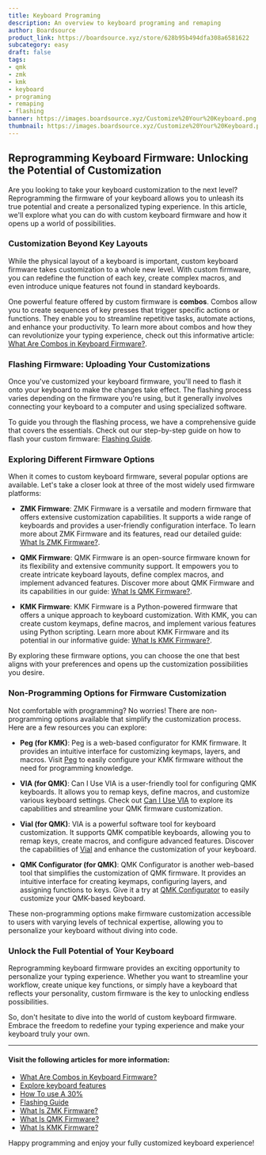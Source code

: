 ```yaml
---
title: Keyboard Programing
description: An overview to keyboard programing and remaping
author: Boardsource
product_link: https://boardsource.xyz/store/628b95b494dfa308a6581622
subcategory: easy
draft: false
tags: 
- qmk
- zmk 
- kmk
- keyboard
- programing
- remaping
- flashing
banner: https://images.boardsource.xyz/Customize%20Your%20Keyboard.png
thumbnail: https://images.boardsource.xyz/Customize%20Your%20Keyboard.png
---
```




## Reprogramming Keyboard Firmware: Unlocking the Potential of Customization

Are you looking to take your keyboard customization to the next level? Reprogramming the firmware of your keyboard allows you to unleash its true potential and create a personalized typing experience. In this article, we'll explore what you can do with custom keyboard firmware and how it opens up a world of possibilities.

### Customization Beyond Key Layouts

While the physical layout of a keyboard is important, custom keyboard firmware takes customization to a whole new level. With custom firmware, you can redefine the function of each key, create complex macros, and even introduce unique features not found in standard keyboards.

One powerful feature offered by custom firmware is **combos**. Combos allow you to create sequences of key presses that trigger specific actions or functions. They enable you to streamline repetitive tasks, automate actions, and enhance your productivity. To learn more about combos and how they can revolutionize your typing experience, check out this informative article: [What Are Combos in Keyboard Firmware?](https://new.boardsource.xyz/docs/articles-what_are_combos_in_a_keyboard_firmware).

### Flashing Firmware: Uploading Your Customizations

Once you've customized your keyboard firmware, you'll need to flash it onto your keyboard to make the changes take effect. The flashing process varies depending on the firmware you're using, but it generally involves connecting your keyboard to a computer and using specialized software.

To guide you through the flashing process, we have a comprehensive guide that covers the essentials. Check out our step-by-step guide on how to flash your custom firmware: [Flashing Guide](https://new.boardsource.xyz/docs/guides-flashing).

### Exploring Different Firmware Options

When it comes to custom keyboard firmware, several popular options are available. Let's take a closer look at three of the most widely used firmware platforms:

- **ZMK Firmware**: ZMK Firmware is a versatile and modern firmware that offers extensive customization capabilities. It supports a wide range of keyboards and provides a user-friendly configuration interface. To learn more about ZMK Firmware and its features, read our detailed guide: [What Is ZMK Firmware?](https://new.boardsource.xyz/docs/guides-what_is_zmk).

- **QMK Firmware**: QMK Firmware is an open-source firmware known for its flexibility and extensive community support. It empowers you to create intricate keyboard layouts, define complex macros, and implement advanced features. Discover more about QMK Firmware and its capabilities in our guide: [What Is QMK Firmware?](https://new.boardsource.xyz/docs/guides-what_is_qmk).

- **KMK Firmware**: KMK Firmware is a Python-powered firmware that offers a unique approach to keyboard customization. With KMK, you can create custom keymaps, define macros, and implement various features using Python scripting. Learn more about KMK Firmware and its potential in our informative guide: [What Is KMK Firmware?](https://new.boardsource.xyz/docs/guides-what_is_kmk).

By exploring these firmware options, you can choose the one that best aligns with your preferences and opens up the customization possibilities you desire.

### Non-Programming Options for Firmware Customization

Not comfortable with programming? No worries! There are non-programming options available that simplify the customization process. Here are a few resources you can explore:

- **Peg (for KMK)**: Peg is a web-based configurator for KMK firmware. It provides an intuitive interface for customizing keymaps, layers, and macros. Visit [Peg](https://peg.software/) to easily configure your KMK firmware without the need for programming knowledge.

- **VIA (for QMK)**: Can I Use VIA is a user-friendly tool for configuring QMK keyboards. It allows you to remap keys, define macros, and customize various keyboard settings. Check out [Can I Use VIA](https://www.caniusevia.com/) to explore its capabilities and streamline your QMK firmware customization.

- **Vial (for QMK)**: VIA is a powerful software tool for keyboard customization. It supports QMK compatible keyboards, allowing you to remap keys, create macros, and configure advanced features. Discover the capabilities of [Vial](https://get.vial.today/) and enhance the customization of your keyboard.

- **QMK Configurator (for QMK)**: QMK Configurator is another web-based tool that simplifies the customization of QMK firmware. It provides an intuitive interface for creating keymaps, configuring layers, and assigning functions to keys. Give it a try at [QMK Configurator](https://config.qmk.fm/#) to easily customize your QMK-based keyboard. 



These non-programming options make firmware customization accessible to users with varying levels of technical expertise, allowing you to personalize your keyboard without diving into code.



### Unlock the Full Potential of Your Keyboard

Reprogramming keyboard firmware provides an exciting opportunity to personalize your typing experience. Whether you want to streamline your workflow, create unique key functions, or simply have a keyboard that reflects your personality, custom firmware is the key to unlocking endless possibilities.

So, don't hesitate to dive into the world of custom keyboard firmware. Embrace the freedom to redefine your typing experience and make your keyboard truly your own.

---

#### Visit the following articles for more information:

- [What Are Combos in Keyboard Firmware?](https://new.boardsource.xyz/docs/articles-what_are_combos_in_a_keyboard_firmware)
- [Explore keyboard features ](https://new.boardsource.xyz/docs/articles-features)
- [How To use A 30%](https://new.boardsource.xyz/docs/articles-how_to_use_a_30_key_keyboard)
- [Flashing Guide](https://new.boardsource.xyz/docs/guides-flashing)
- [What Is ZMK Firmware?](https://new.boardsource.xyz/docs/guides-what_is_zmk)
- [What Is QMK Firmware?](https://new.boardsource.xyz/docs/guides-what_is_qmk)
- [What Is KMK Firmware?](https://new.boardsource.xyz/docs/guides-what_is_kmk)

Happy programming and enjoy your fully customized keyboard experience!